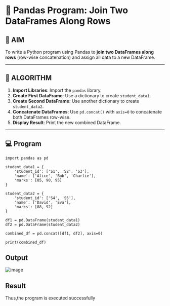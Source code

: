 # 🧪 Pandas Program: Join Two DataFrames Along Rows

## 🎯 AIM

To write a Python program using Pandas to **join two DataFrames along rows** (row-wise concatenation) and assign all data to a new DataFrame.

---

## 🧠 ALGORITHM

1. **Import Libraries**: Import the `pandas` library.
2. **Create First DataFrame**: Use a dictionary to create `student_data1`.
3. **Create Second DataFrame**: Use another dictionary to create `student_data2`.
4. **Concatenate DataFrames**: Use `pd.concat()` with `axis=0` to concatenate both DataFrames row-wise.
5. **Display Result**: Print the new combined DataFrame.

---

## 💻 Program
```
import pandas as pd

student_data1 = {
    'student_id': ['S1', 'S2', 'S3'],
    'name': ['Alice', 'Bob', 'Charlie'],
    'marks': [85, 90, 95]
}

student_data2 = {
    'student_id': ['S4', 'S5'],
    'name': ['David', 'Eva'],
    'marks': [88, 92]
}

df1 = pd.DataFrame(student_data1)
df2 = pd.DataFrame(student_data2)

combined_df = pd.concat([df1, df2], axis=0)

print(combined_df)
```

## Output
![image](https://github.com/user-attachments/assets/981e2d11-ed0e-4c1a-a35f-db95ec3b316a)

## Result
Thus,the program is executed successfully
